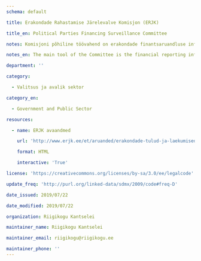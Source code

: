 ```yaml
---
schema: default

title: Erakondade Rahastamise Järelevalve Komisjon (ERJK)

title_en: Political Parties Financing Surveillance Committee

notes: Komisjoni põhiline töövahend on erakondade finantsaruandluse infosüsteem, mille kaudu kogutakse ja avalikustatakse erakondade rahastamisega seotud aruandlus usladusväärselt ning võrreldaval kujul.

notes_en: The main tool of the Committee is the financial reporting information system, through which the reports on the finances of political parties are collected and published reliably and in a comparable format.

department: ''

category:

  - Valitsus ja avalik sektor

category_en:

  - Government and Public Sector

resources:

  - name: ERJK avaandmed

    url: 'http://www.erjk.ee/et/aruanded/erakondade-tulud-ja-laekumised'

    format: HTML

    interactive: 'True'

license: 'https://creativecommons.org/licenses/by-sa/3.0/ee/legalcode'

update_freq: 'http://purl.org/linked-data/sdmx/2009/code#freq-D'

date_issued: 2019/07/22

date_modified: 2019/07/22

organization: Riigikogu Kantselei

maintainer_name: Riigikogu Kantselei

maintainer_email: riigikogu@riigikogu.ee

maintainer_phone: ''
---
```


